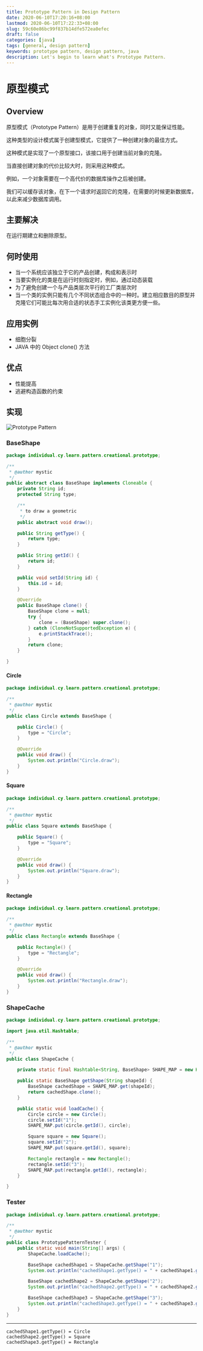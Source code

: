 ```yaml
---
title: Prototype Pattern in Design Pattern
date: 2020-06-10T17:20:16+08:00
lastmod: 2020-06-10T17:22:33+08:00
slug: 59c60e86bc99f837b14dfe572ea0efec
draft: false
categories: [java]
tags: [general, design pattern]
keywords: prototype pattern, design pattern, java
description: Let's begin to learn what's Prototype Pattern.
---
```

# 原型模式

## Overview

原型模式（Prototype Pattern）是用于创建重复的对象，同时又能保证性能。

这种类型的设计模式属于创建型模式，它提供了一种创建对象的最佳方式。

这种模式是实现了一个原型接口，该接口用于创建当前对象的克隆。

当直接创建对象的代价比较大时，则采用这种模式。

例如，一个对象需要在一个高代价的数据库操作之后被创建。

我们可以缓存该对象，在下一个请求时返回它的克隆，在需要的时候更新数据库，以此来减少数据库调用。

## 主要解决

在运行期建立和删除原型。

## 何时使用

- 当一个系统应该独立于它的产品创建，构成和表示时
- 当要实例化的类是在运行时刻指定时，例如，通过动态装载
- 为了避免创建一个与产品类层次平行的工厂类层次时
- 当一个类的实例只能有几个不同状态组合中的一种时。建立相应数目的原型并克隆它们可能比每次用合适的状态手工实例化该类更方便一些。

## 应用实例

- 细胞分裂
- JAVA 中的 Object clone() 方法

## 优点

- 性能提高
- 逃避构造函数的约束

## 实现

![Prototype Pattern](assets/prototype-pattern.png)

### BaseShape

```java
package individual.cy.learn.pattern.creational.prototype;

/**
 * @author mystic
 */
public abstract class BaseShape implements Cloneable {
    private String id;
    protected String type;

    /**
     * to draw a geometric
     */
    public abstract void draw();

    public String getType() {
        return type;
    }

    public String getId() {
        return id;
    }

    public void setId(String id) {
        this.id = id;
    }

    @Override
    public BaseShape clone() {
        BaseShape clone = null;
        try {
            clone = (BaseShape) super.clone();
        } catch (CloneNotSupportedException e) {
            e.printStackTrace();
        }
        return clone;
    }

}
```

#### Circle

```java
package individual.cy.learn.pattern.creational.prototype;

/**
 * @author mystic
 */
public class Circle extends BaseShape {

    public Circle() {
        type = "Circle";
    }

    @Override
    public void draw() {
        System.out.println("Circle.draw");
    }
}
```

#### Square

```java
package individual.cy.learn.pattern.creational.prototype;

/**
 * @author mystic
 */
public class Square extends BaseShape {

    public Square() {
        type = "Square";
    }

    @Override
    public void draw() {
        System.out.println("Square.draw");
    }
}
```

#### Rectangle

```java
package individual.cy.learn.pattern.creational.prototype;

/**
 * @author mystic
 */
public class Rectangle extends BaseShape {

    public Rectangle() {
        type = "Rectangle";
    }

    @Override
    public void draw() {
        System.out.println("Rectangle.draw");
    }
}
```

### ShapeCache

```java
package individual.cy.learn.pattern.creational.prototype;

import java.util.Hashtable;

/**
 * @author mystic
 */
public class ShapeCache {

    private static final Hashtable<String, BaseShape> SHAPE_MAP = new Hashtable<String, BaseShape>();

    public static BaseShape getShape(String shapeId) {
        BaseShape cachedShape = SHAPE_MAP.get(shapeId);
        return cachedShape.clone();
    }

    public static void loadCache() {
        Circle circle = new Circle();
        circle.setId("1");
        SHAPE_MAP.put(circle.getId(), circle);

        Square square = new Square();
        square.setId("2");
        SHAPE_MAP.put(square.getId(), square);

        Rectangle rectangle = new Rectangle();
        rectangle.setId("3");
        SHAPE_MAP.put(rectangle.getId(), rectangle);
    }

}
```

### Tester

```java
package individual.cy.learn.pattern.creational.prototype;

/**
 * @author mystic
 */
public class PrototypePatternTester {
    public static void main(String[] args) {
        ShapeCache.loadCache();

        BaseShape cachedShape1 = ShapeCache.getShape("1");
        System.out.println("cachedShape1.getType() = " + cachedShape1.getType());

        BaseShape cachedShape2 = ShapeCache.getShape("2");
        System.out.println("cachedShape2.getType() = " + cachedShape2.getType());

        BaseShape cachedShape3 = ShapeCache.getShape("3");
        System.out.println("cachedShape3.getType() = " + cachedShape3.getType());
    }
}
```

---

```text
cachedShape1.getType() = Circle
cachedShape2.getType() = Square
cachedShape3.getType() = Rectangle
```